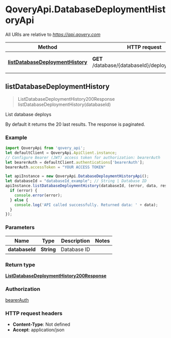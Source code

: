 # QoveryApi.DatabaseDeploymentHistoryApi

All URIs are relative to *https://api.qovery.com*

Method | HTTP request | Description
------------- | ------------- | -------------
[**listDatabaseDeploymentHistory**](DatabaseDeploymentHistoryApi.md#listDatabaseDeploymentHistory) | **GET** /database/{databaseId}/deploymentHistory | List database deploys



## listDatabaseDeploymentHistory

> ListDatabaseDeploymentHistory200Response listDatabaseDeploymentHistory(databaseId)

List database deploys

By default it returns the 20 last results. The response is paginated.

### Example

```javascript
import QoveryApi from 'qovery_api';
let defaultClient = QoveryApi.ApiClient.instance;
// Configure Bearer (JWT) access token for authorization: bearerAuth
let bearerAuth = defaultClient.authentications['bearerAuth'];
bearerAuth.accessToken = "YOUR ACCESS TOKEN"

let apiInstance = new QoveryApi.DatabaseDeploymentHistoryApi();
let databaseId = "databaseId_example"; // String | Database ID
apiInstance.listDatabaseDeploymentHistory(databaseId, (error, data, response) => {
  if (error) {
    console.error(error);
  } else {
    console.log('API called successfully. Returned data: ' + data);
  }
});
```

### Parameters


Name | Type | Description  | Notes
------------- | ------------- | ------------- | -------------
 **databaseId** | **String**| Database ID | 

### Return type

[**ListDatabaseDeploymentHistory200Response**](ListDatabaseDeploymentHistory200Response.md)

### Authorization

[bearerAuth](../README.md#bearerAuth)

### HTTP request headers

- **Content-Type**: Not defined
- **Accept**: application/json

